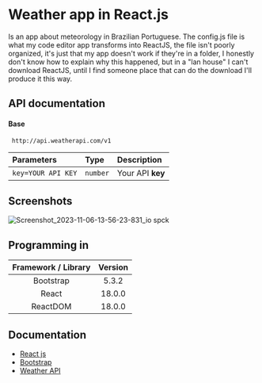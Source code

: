 # Weather app in React.js

Is an app about meteorology in Brazilian Portuguese. The config.js file is what my code editor app transforms into ReactJS, the file isn't poorly organized, it's just that my app doesn't work if they're in a folder, I honestly don't know how to explain why this happened, but in a "lan house" I can't download ReactJS, until I find someone place that can do the download I'll produce it this way.


## API documentation

#### Base

```http
 http://api.weatherapi.com/v1
```

| Parameters   | Type       | Description                           |
| :---------- | :--------- | :---------------------------------- |
| `key=YOUR API KEY` | `number` | Your API **key** |


## Screenshots

![Screenshot_2023-11-06-13-56-23-831_io spck](https://github.com/Munique-Feitoza/weather_app_in_react_js/assets/140446097/9106e9b3-e598-42ac-bc71-e05d1e0a0d59)


## Programming in

Framework / Library | Version
:------------------:|:-------:
Bootstrap | 5.3.2
React | 18.0.0
ReactDOM | 18.0.0


## Documentation 

* [React js](https://legacy.reactjs.org/docs/getting-started.html)
* [Bootstrap](https://getbootstrap.com/docs/5.3/getting-started/introduction/)
* [Weather API](https://www.weatherapi.com/docs/)
